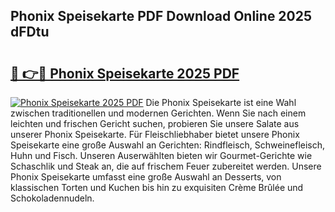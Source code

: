 ## Phonix Speisekarte PDF Download Online 2025 dFDtu

# <h2><a href="http://gcbtrq.nevu.top/?p=Phonix+Speisekarte">🔗 👉🔴 Phonix Speisekarte 2025 PDF</a></h2>

[![Phonix Speisekarte 2025 PDF](https://i.imgur.com/dBaPXMq.png)](http://gcbtrq.nevu.top/?p=Phonix+Speisekarte)
Die Phonix Speisekarte ist eine Wahl zwischen traditionellen und modernen Gerichten. Wenn Sie nach einem leichten und frischen Gericht suchen, probieren Sie unsere Salate aus unserer Phonix Speisekarte. Für Fleischliebhaber bietet unsere Phonix Speisekarte eine große Auswahl an Gerichten: Rindfleisch, Schweinefleisch, Huhn und Fisch. Unseren Auserwählten bieten wir Gourmet-Gerichte wie Schaschlik und Steak an, die auf frischem Feuer zubereitet werden. Unsere Phonix Speisekarte umfasst eine große Auswahl an Desserts, von klassischen Torten und Kuchen bis hin zu exquisiten Crème Brûlée und Schokoladennudeln.
